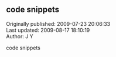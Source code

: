 ## code snippets  
Originally published: 2009-07-23 20:06:33  
Last updated: 2009-08-17 18:10:19  
Author: J Y  
  
code snippets
